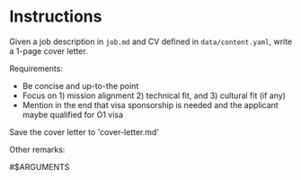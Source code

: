# Instructions 

Given a job description in `job.md` and CV defined in `data/content.yaml`, write a 1-page cover letter.

Requirements:

- Be concise and up-to-the point
- Focus on 1) mission alignment 2) technical fit, and 3) cultural fit (if any)
- Mention in the end that visa sponsorship is needed and the applicant maybe qualified for O1 visa

Save the cover letter to 'cover-letter.md'

Other remarks:

#$ARGUMENTS
